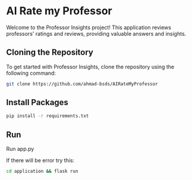 # AI Rate my Professor

Welcome to the Professor Insights project! This application reviews professors' ratings and reviews, providing valuable answers and insights.

## Cloning the Repository

To get started with Professor Insights, clone the repository using the following command:

```bash
git clone https://github.com/ahmad-bsds/AIRateMyProfessor
```

## Install Packages

```bash
pip install -r requirements.txt
```

## Run
Run app.py

If there will be error try this:
```bash
cd application && flask run
```



